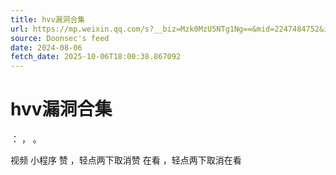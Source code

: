 ```yaml
---
title: hvv漏洞合集
url: https://mp.weixin.qq.com/s?__biz=Mzk0MzU5NTg1Ng==&mid=2247484752&idx=1&sn=66e1b93610568a4e152be1e5a3fc29ea
source: Doonsec's feed
date: 2024-08-06
fetch_date: 2025-10-06T18:00:38.867092
---
```


# hvv漏洞合集

：
，
。

视频
小程序
赞
，轻点两下取消赞
在看
，轻点两下取消在看